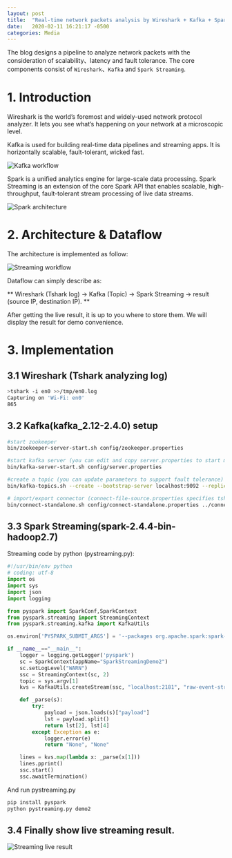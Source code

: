 ```yaml
---
layout: post
title:  "Real-time network packets analysis by Wireshark + Kafka + Spark"
date:   2020-02-11 16:21:17 -0500
categories: Media
---
```

The blog designs a pipeline to analyze network packets with the consideration of scalability、latency and fault tolerance. The core components consist of `Wireshark`、`Kafka` and `Spark Streaming`.

# 1. Introduction

Wireshark is the world’s foremost and widely-used network protocol analyzer. It lets you see what’s happening on your network at a microscopic level.

Kafka is used for building real-time data pipelines and streaming apps. It is horizontally scalable, fault-tolerant, wicked fast.

![Kafka workflow](https://liukelinlin.github.io/images/kafka-flow.jpg)

Spark is a unified analytics engine for large-scale data processing. Spark Streaming is an extension of the core Spark API that enables scalable, high-throughput, fault-tolerant stream processing of live data streams.

![Spark architecture](https://liukelinlin.github.io/images/spark-modules.jpg)

# 2. Architecture & Dataflow

The architecture is implemented as follow:

![Streaming workflow](https://liukelinlin.github.io/images/streaming-arch.jpg)

Dataflow can simply describe as:

** Wireshark (Tshark log) -> Kafka (Topic) -> Spark Streaming -> result (source IP, destination IP). **

After getting the live result, it is up to you where to store them. We will display the result for demo convenience.

# 3. Implementation

## 3.1 Wireshark (Tshark analyzing log)
```bash
>tshark -i en0 >>/tmp/en0.log
Capturing on 'Wi-Fi: en0'
865 
```

## 3.2 Kafka(kafka_2.12-2.4.0) setup
```bash
#start zookeeper
bin/zookeeper-server-start.sh config/zookeeper.properties

#start kafka server (you can edit and copy server.properties to start multi nodes)
bin/kafka-server-start.sh config/server.properties

#create a topic (you can update parameters to support fault tolerance)
bin/kafka-topics.sh --create --bootstrap-server localhost:9092 --replication-factor 1 --partitions 1 --topic demo2

# import/export connector (connect-file-source.properties specifies tshark log and live import into Kafka topic "demo2": /tmp/en0.log)
bin/connect-standalone.sh config/connect-standalone.properties ../connect-file-source.properties
```

## 3.3 Spark Streaming(spark-2.4.4-bin-hadoop2.7)

Streaming code by python (pystreaming.py):

```python
#!/usr/bin/env python
# coding: utf-8
import os
import sys
import json
import logging

from pyspark import SparkConf,SparkContext
from pyspark.streaming import StreamingContext
from pyspark.streaming.kafka import KafkaUtils

os.environ['PYSPARK_SUBMIT_ARGS'] = '--packages org.apache.spark:spark-streaming-kafka-0-8_2.11:2.3.2 pyspark-shell'

if __name__=="__main__":
    logger = logging.getLogger('pyspark')
    sc = SparkContext(appName="SparkStreamingDemo2")
    sc.setLogLevel("WARN")
    ssc = StreamingContext(sc, 2)
    topic = sys.argv[1]
    kvs = KafkaUtils.createStream(ssc, "localhost:2181", "raw-event-streaming-consumer-group", {topic: 2})

    def _parse(s):
        try:
            payload = json.loads(s)["payload"]
            lst = payload.split()
            return lst[2], lst[4]
        except Exception as e:
            logger.error(e)
            return "None", "None"

    lines = kvs.map(lambda x: _parse(x[1]))
    lines.pprint()
    ssc.start()
    ssc.awaitTermination()
```

And run pystreaming.py
```bash
pip install pyspark
python pystreaming.py demo2
```

## 3.4 Finally show live streaming result.

![Streaming live result](https://liukelinlin.github.io/images/streaming-ip-result.jpg)
